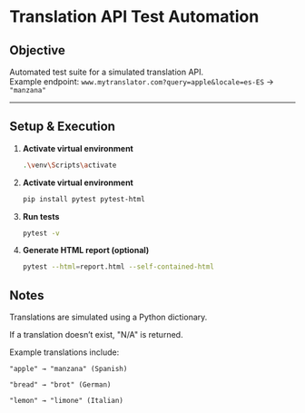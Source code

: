 # Translation API Test Automation

## Objective
Automated test suite for a simulated translation API.  
Example endpoint: `www.mytranslator.com?query=apple&locale=es-ES` → `"manzana"`

---

## Setup & Execution

1. **Activate virtual environment**
   ```bash
   .\venv\Scripts\activate
   ```
2. **Activate virtual environment**
    ```bash
    pip install pytest pytest-html
    ```
3. **Run tests**
    ```bash
    pytest -v
    ```
4. **Generate HTML report (optional)**
    ```bash
    pytest --html=report.html --self-contained-html
    ```

## Notes
Translations are simulated using a Python dictionary.

If a translation doesn’t exist, "N/A" is returned.

Example translations include:

    "apple" → "manzana" (Spanish)

    "bread" → "brot" (German)

    "lemon" → "limone" (Italian)